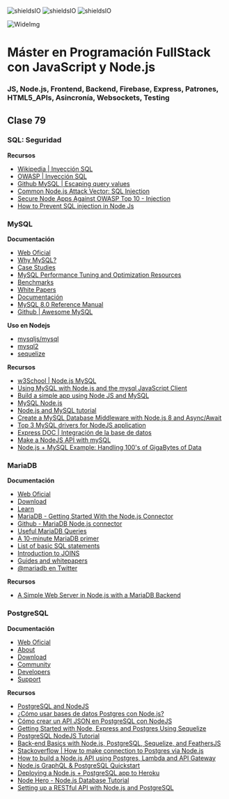 ![shieldsIO](https://img.shields.io/github/issues/Fictizia/Master-en-programacion-fullstack-con-JavaScript-y-Node.js_ed3.svg)
![shieldsIO](https://img.shields.io/github/forks/Fictizia/Master-en-programacion-fullstack-con-JavaScript-y-Node.js_ed3.svg)
![shieldsIO](https://img.shields.io/github/stars/Fictizia/Master-en-programacion-fullstack-con-JavaScript-y-Node.js_ed3.svg)

![WideImg](http://fictizia.com/img/github/Fictizia-plan-estudios-github.jpg)

# Máster en Programación FullStack con JavaScript y Node.js
### JS, Node.js, Frontend, Backend, Firebase, Express, Patrones, HTML5_APIs, Asincronía, Websockets, Testing

## Clase 79


### SQL: Seguridad

**Recursos**
- [Wikipedia | Inyección SQL](https://es.wikipedia.org/wiki/Inyecci%C3%B3n_SQL)
- [OWASP | Inyección SQL](https://www.owasp.org/index.php/Inyecci%C3%B3n_SQL)
- [Github MySQL | Escaping query values](https://github.com/mysqljs/mysql#escaping-query-values)
- [Common Node.js Attack Vector: SQL Injection](https://medium.com/intrinsic/common-node-js-attack-vectors-sql-injection-b8b65ca78b68)
- [Secure Node Apps Against OWASP Top 10 - Injection](http://scottksmith.com/blog/2015/06/08/secure-node-apps-against-owasp-top-10-injection/)
- [How to Prevent SQL injection in Node Js](http://www.technicalkeeda.com/nodejs-tutorials/how-to-prevent-sql-injection-in-nodejs)


### MySQL

**Documentación**
- [Web Oficial](https://www.mysql.com/)
- [Why MySQL?](https://www.mysql.com/why-mysql/)
- [Case Studies](https://www.mysql.com/why-mysql/case-studies/)
- [MySQL Performance Tuning and Optimization Resources](https://www.mysql.com/why-mysql/performance/index.html)
- [Benchmarks](https://www.mysql.com/why-mysql/performance/index.html)
- [White Papers](https://www.mysql.com/why-mysql/white-papers/)
- [Documentación](https://dev.mysql.com/doc/)
- [MySQL 8.0 Reference Manual](https://dev.mysql.com/doc/refman/8.0/en/)
- [Github | Awesome MySQL](https://shlomi-noach.github.io/awesome-mysql/)

**Uso en Nodejs**
- [mysqljs/mysql](https://github.com/mysqljs/mysql)
- [mysql2](https://www.npmjs.com/package/mysql2)
- [sequelize](https://www.npmjs.com/package/sequelize)

**Recursos**
- [w3School | Node.js MySQL](https://www.w3schools.com/nodejs/nodejs_mysql.asp)
- [Using MySQL with Node.js and the mysql JavaScript Client](https://www.sitepoint.com/using-node-mysql-javascript-client/)
- [Build a simple app using Node JS and MySQL](https://dev.to/achowba/build-a-simple-app-using-node-js-and-mysql-19me)
- [MySQL Node.js](http://www.mysqltutorial.org/mysql-nodejs/)
- [Node.js and MySQL tutorial](https://codeforgeek.com/2015/01/nodejs-mysql-tutorial/)
- [Create a MySQL Database Middleware with Node.js 8 and Async/Await](https://medium.com/@matthagemann/create-a-mysql-database-middleware-with-node-js-8-and-async-await-6984a09d49f4)
- [Top 3 MySQL drivers for NodeJS application](https://www.eversql.com/top-3-mysql-drivers-for-nodejs-application/)
- [Express DOC | Integración de la base de datos](http://expressjs.com/es/guide/database-integration.html#mysql)
- [Make a NodeJS API with mySQL](http://stayregular.net/blog/make-a-nodejs-api-with-mysql)
- [Node.js + MySQL Example: Handling 100's of GigaBytes of Data](https://blog.risingstack.com/node-js-mysql-example-handling-hundred-gigabytes-of-data/)


### MariaDB

**Documentación**
- [Web Oficial](https://mariadb.org/)
- [Download](https://mariadb.org/download/)
- [Learn](https://mariadb.org/learn/)
- [MariaDB - Getting Started With the Node.js Connector](https://mariadb.com/kb/en/getting-started-with-the-nodejs-connector/)
- [Github - MariaDB Node.js connector](https://github.com/mariadb-corporation/mariadb-connector-nodejs)
- [Useful MariaDB Queries](https://mariadb.com/kb/en/library/useful-mariadb-queries/)
- [A 10-minute MariaDB primer](https://mariadb.com/kb/en/mariadb/a-mariadb-primer/)
- [List of basic SQL statements](https://mariadb.com/kb/en/mariadb/basic-sql-statements/)
- [Introduction to JOINS](https://mariadb.com/kb/en/mariadb/introduction-to-joins/)
- [Guides and whitepapers](https://mariadb.com/resources/guides-whitepapers)
- [@mariadb en Twitter](https://twitter.com/mariadb)

**Recursos**
- [A Simple Web Server in Node.js with a MariaDB Backend](https://thiscouldbebetter.wordpress.com/2015/08/21/a-simple-web-server-in-node-js-with-a-mariadb-backend/)

### PostgreSQL

**Documentación**
- [Web Oficial](https://www.postgresql.org/)
- [About](https://www.postgresql.org/about/)
- [Download](https://www.postgresql.org/download/)
- [Community](https://www.postgresql.org/community/)
- [Developers](https://www.postgresql.org/developer/)
- [Support](https://www.postgresql.org/support/)


**Recursos**
- [PostgreSQL and NodeJS](https://mherman.org/blog/postgresql-and-nodejs/)
- [¿Cómo usar bases de datos Postgres con Node.js?](https://ed.team/blog/como-usar-bases-de-datos-postgres-con-nodejs)
- [Cómo crear un API JSON en PostgreSQL con NodeJS](https://platzi.com/blog/postgresql-nodejs/)
- [Getting Started with Node, Express and Postgres Using Sequelize](https://scotch.io/tutorials/getting-started-with-node-express-and-postgres-using-sequelize)
- [PostgreSQL NodeJS Tutorial](https://linuxhint.com/postgresql-nodejs-tutorial/)
- [Back-end Basics with Node.js, PostgreSQL, Sequelize, and FeathersJS](https://blog.cloudboost.io/back-end-basics-with-node-js-postgresql-sequelize-and-feathersjs-7ed89b3cd353)
- [Stackoverflow | How to make connection to Postgres via Node.js](https://stackoverflow.com/questions/9205496/how-to-make-connection-to-postgres-via-node-js)
- [How to build a Node.js API using Postgres, Lambda and API Gateway](https://medium.com/dailyjs/how-to-build-a-node-js-api-using-postgres-lambda-and-api-gateway-3211a4570cea)
- [Node.js GraphQL & PostgreSQL Quickstart](https://medium.com/@james_mensch/node-js-graphql-postgresql-quickstart-91ffa4374663)
- [Deploying a Node.js + PostgreSQL app to Heroku](https://medium.com/@aem_iro/deploying-a-node-js-postgressql-app-to-heroku-hosting-platform-cc611287ae76)
- [Node Hero - Node.js Database Tutorial](https://blog.risingstack.com/node-js-database-tutorial/)
- [Setting up a RESTful API with Node.js and PostgreSQL](https://blog.logrocket.com/setting-up-a-restful-api-with-node-js-and-postgresql-d96d6fc892d8/)